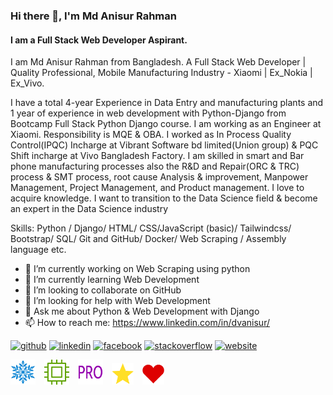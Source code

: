 
### Hi there 👋, I'm Md Anisur Rahman
#### I am a Full Stack Web Developer Aspirant.


I am Md Anisur Rahman from Bangladesh. A Full Stack Web Developer | Quality Professional, Mobile Manufacturing Industry - Xiaomi | Ex_Nokia | Ex_Vivo. 

I have a  total 4-year Experience in Data Entry and manufacturing plants and 1 year of experience in web development with Python-Django from Bootcamp Full Stack Python Django course. I am working as an Engineer at Xiaomi. Responsibility is MQE & OBA. I worked as  In Process Quality Control(IPQC) Incharge at Vibrant Software bd limited(Union group) & PQC Shift incharge at Vivo Bangladesh Factory. I am skilled in smart and Bar phone manufacturing processes also the R&D and Repair(ORC & TRC) process & SMT process, root cause Analysis & improvement, Manpower Management, Project Management, and Product management. I love to acquire knowledge. 
I want to transition to the Data Science field & become an expert in the Data Science industry

Skills: Python / Django/ HTML/ CSS/JavaScript (basic)/ Tailwindcss/ Bootstrap/ SQL/ Git and GitHub/ Docker/  Web Scraping / Assembly language etc.

- 🔭 I’m currently working on Web Scraping using python 
- 🌱 I’m currently learning Web Development
- 👯 I’m looking to collaborate on GitHub 
- 🤔 I’m looking for help with Web Development 
- 💬 Ask me about Python & Web Development with Django 
- 📫 How to reach me: https://www.linkedin.com/in/dvanisur/ 


[<img src='https://cdn.jsdelivr.net/npm/simple-icons@3.0.1/icons/github.svg' alt='github' height='40'>](https://github.com/dsanisur)  [<img src='https://cdn.jsdelivr.net/npm/simple-icons@3.0.1/icons/linkedin.svg' alt='linkedin' height='40'>](https://www.linkedin.com/in/md-anisur-rahman-87659b17b//)  [<img src='https://cdn.jsdelivr.net/npm/simple-icons@3.0.1/icons/facebook.svg' alt='facebook' height='40'>](https://www.facebook.com/dsanisur/)  [<img src='https://cdn.jsdelivr.net/npm/simple-icons@3.0.1/icons/stackoverflow.svg' alt='stackoverflow' height='40'>](https://stackoverflow.com/users/21056466/md-anisur-rahman)  [<img src='https://cdn.jsdelivr.net/npm/simple-icons@3.0.1/icons/icloud.svg' alt='website' height='40'>](https://sites.google.com/view/dsanisur/)  

<a href='https://archiveprogram.github.com/'><img src='https://raw.githubusercontent.com/acervenky/animated-github-badges/master/assets/acbadge.gif' width='40' height='40'></a> <a href='https://docs.github.com/en/developers'><img src='https://raw.githubusercontent.com/acervenky/animated-github-badges/master/assets/devbadge.gif' width='40' height='40'></a> <a href='https://github.com/pricing'><img src='https://raw.githubusercontent.com/acervenky/animated-github-badges/master/assets/pro.gif' width='40' height='40'></a> <a href='https://stars.github.com/'><img src='https://raw.githubusercontent.com/acervenky/animated-github-badges/master/assets/starbadge.gif' width='35' height='35'></a> <a href='https://docs.github.com/en/github/supporting-the-open-source-community-with-github-sponsors'><img src='https://raw.githubusercontent.com/acervenky/animated-github-badges/master/assets/sponsorbadge.gif' width='35' height='35'></a> 


